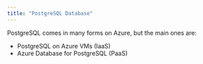 ```yaml
---
title: "PostgreSQL Database"
---
```

PostgreSQL comes in many forms on Azure, but the main ones are:
- PostgreSQL on Azure VMs (IaaS)
- Azure Database for PostgreSQL (PaaS)
